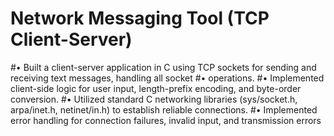 # Network Messaging Tool (TCP Client-Server)

#•	Built a client-server application in C using TCP sockets for sending and receiving text messages, handling all socket
#•	operations.
#•	Implemented client-side logic for user input, length-prefix encoding, and byte-order conversion.
#•	Utilized standard C networking libraries (sys/socket.h, arpa/inet.h, netinet/in.h) to establish reliable connections.
#•	Implemented error handling for connection failures, invalid input, and transmission errors

